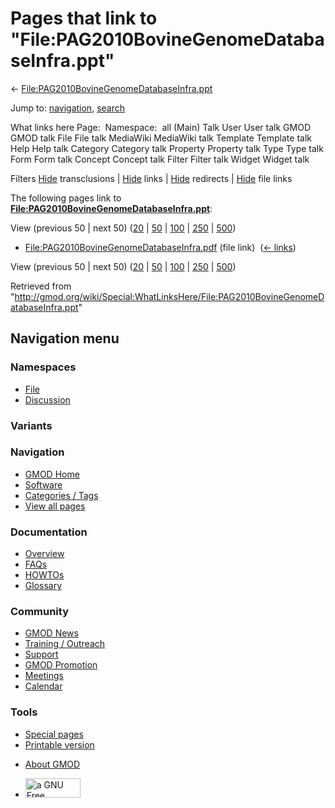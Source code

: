 <div id="mw-page-base" class="noprint">

</div>

<div id="mw-head-base" class="noprint">

</div>

<div id="content" class="mw-body" role="main">

<span id="top"></span>

<div id="mw-js-message" style="display:none;">

</div>



# <span dir="auto">Pages that link to "File:PAG2010BovineGenomeDatabaseInfra.ppt"</span>

<div id="bodyContent">

<div id="contentSub">

←
[File:PAG2010BovineGenomeDatabaseInfra.ppt](/wiki/File:PAG2010BovineGenomeDatabaseInfra.ppt "File:PAG2010BovineGenomeDatabaseInfra.ppt")

</div>

<div id="jump-to-nav" class="mw-jump">

Jump to: [navigation](#mw-navigation), [search](#p-search)

</div>

<div id="mw-content-text">

What links here Page:  Namespace:  all (Main) Talk User User talk GMOD
GMOD talk File File talk MediaWiki MediaWiki talk Template Template talk
Help Help talk Category Category talk Property Property talk Type Type
talk Form Form talk Concept Concept talk Filter Filter talk Widget
Widget talk

Filters
[Hide](/mediawiki/index.php?title=Special:WhatLinksHere/File:PAG2010BovineGenomeDatabaseInfra.ppt&hidetrans=1 "Special:WhatLinksHere/File:PAG2010BovineGenomeDatabaseInfra.ppt")
transclusions \|
[Hide](/mediawiki/index.php?title=Special:WhatLinksHere/File:PAG2010BovineGenomeDatabaseInfra.ppt&hidelinks=1 "Special:WhatLinksHere/File:PAG2010BovineGenomeDatabaseInfra.ppt")
links \|
[Hide](/mediawiki/index.php?title=Special:WhatLinksHere/File:PAG2010BovineGenomeDatabaseInfra.ppt&hideredirs=1 "Special:WhatLinksHere/File:PAG2010BovineGenomeDatabaseInfra.ppt")
redirects \|
[Hide](/mediawiki/index.php?title=Special:WhatLinksHere/File:PAG2010BovineGenomeDatabaseInfra.ppt&hideimages=1 "Special:WhatLinksHere/File:PAG2010BovineGenomeDatabaseInfra.ppt")
file links

The following pages link to
**[File:PAG2010BovineGenomeDatabaseInfra.ppt](/wiki/File:PAG2010BovineGenomeDatabaseInfra.ppt "File:PAG2010BovineGenomeDatabaseInfra.ppt")**:

View (previous 50 \| next 50)
([20](/mediawiki/index.php?title=Special:WhatLinksHere/File:PAG2010BovineGenomeDatabaseInfra.ppt&limit=20 "Special:WhatLinksHere/File:PAG2010BovineGenomeDatabaseInfra.ppt")
\|
[50](/mediawiki/index.php?title=Special:WhatLinksHere/File:PAG2010BovineGenomeDatabaseInfra.ppt&limit=50 "Special:WhatLinksHere/File:PAG2010BovineGenomeDatabaseInfra.ppt")
\|
[100](/mediawiki/index.php?title=Special:WhatLinksHere/File:PAG2010BovineGenomeDatabaseInfra.ppt&limit=100 "Special:WhatLinksHere/File:PAG2010BovineGenomeDatabaseInfra.ppt")
\|
[250](/mediawiki/index.php?title=Special:WhatLinksHere/File:PAG2010BovineGenomeDatabaseInfra.ppt&limit=250 "Special:WhatLinksHere/File:PAG2010BovineGenomeDatabaseInfra.ppt")
\|
[500](/mediawiki/index.php?title=Special:WhatLinksHere/File:PAG2010BovineGenomeDatabaseInfra.ppt&limit=500 "Special:WhatLinksHere/File:PAG2010BovineGenomeDatabaseInfra.ppt"))

- [File:PAG2010BovineGenomeDatabaseInfra.pdf](/wiki/File:PAG2010BovineGenomeDatabaseInfra.pdf "File:PAG2010BovineGenomeDatabaseInfra.pdf")
  (file link) ‎ <span class="mw-whatlinkshere-tools">([←
  links](/mediawiki/index.php?title=Special:WhatLinksHere&target=File%3APAG2010BovineGenomeDatabaseInfra.pdf "Special:WhatLinksHere"))</span>

View (previous 50 \| next 50)
([20](/mediawiki/index.php?title=Special:WhatLinksHere/File:PAG2010BovineGenomeDatabaseInfra.ppt&limit=20 "Special:WhatLinksHere/File:PAG2010BovineGenomeDatabaseInfra.ppt")
\|
[50](/mediawiki/index.php?title=Special:WhatLinksHere/File:PAG2010BovineGenomeDatabaseInfra.ppt&limit=50 "Special:WhatLinksHere/File:PAG2010BovineGenomeDatabaseInfra.ppt")
\|
[100](/mediawiki/index.php?title=Special:WhatLinksHere/File:PAG2010BovineGenomeDatabaseInfra.ppt&limit=100 "Special:WhatLinksHere/File:PAG2010BovineGenomeDatabaseInfra.ppt")
\|
[250](/mediawiki/index.php?title=Special:WhatLinksHere/File:PAG2010BovineGenomeDatabaseInfra.ppt&limit=250 "Special:WhatLinksHere/File:PAG2010BovineGenomeDatabaseInfra.ppt")
\|
[500](/mediawiki/index.php?title=Special:WhatLinksHere/File:PAG2010BovineGenomeDatabaseInfra.ppt&limit=500 "Special:WhatLinksHere/File:PAG2010BovineGenomeDatabaseInfra.ppt"))

</div>

<div class="printfooter">

Retrieved from
"<http://gmod.org/wiki/Special:WhatLinksHere/File:PAG2010BovineGenomeDatabaseInfra.ppt>"

</div>

<div id="catlinks" class="catlinks catlinks-allhidden">

</div>

<div class="visualClear">

</div>

</div>

</div>

<div id="mw-navigation">

## Navigation menu

<div id="mw-head">



<div id="left-navigation">

<div id="p-namespaces" class="vectorTabs" role="navigation"
aria-labelledby="p-namespaces-label">

### Namespaces

- <span id="ca-nstab-image"><a href="/wiki/File:PAG2010BovineGenomeDatabaseInfra.ppt" accesskey="c"
  title="View the file page [c]">File</a></span>
- <span id="ca-talk"><a
  href="/mediawiki/index.php?title=File_talk:PAG2010BovineGenomeDatabaseInfra.ppt&amp;action=edit&amp;redlink=1"
  accesskey="t"
  title="Discussion about the content page [t]">Discussion</a></span>

</div>

<div id="p-variants" class="vectorMenu emptyPortlet" role="navigation"
aria-labelledby="p-variants-label">

### 

### Variants[](#)

<div class="menu">

</div>

</div>

</div>

<div id="right-navigation">





</div>



</div>

</div>

</div>

<div id="mw-panel">

<div id="p-logo" role="banner">

<a href="/wiki/Main_Page"
style="background-image: url(http://gmod.org/images/GMOD-cogs.png);"
title="Visit the main page"></a>

</div>

<div id="p-Navigation" class="portal" role="navigation"
aria-labelledby="p-Navigation-label">

### Navigation

<div class="body">

- <span id="n-GMOD-Home">[GMOD Home](/wiki/Main_Page)</span>
- <span id="n-Software">[Software](/wiki/GMOD_Components)</span>
- <span id="n-Categories-.2F-Tags">[Categories /
  Tags](/wiki/Categories)</span>
- <span id="n-View-all-pages">[View all
  pages](/wiki/Special:AllPages)</span>

</div>

</div>

<div id="p-Documentation" class="portal" role="navigation"
aria-labelledby="p-Documentation-label">

### Documentation

<div class="body">

- <span id="n-Overview">[Overview](/wiki/Overview)</span>
- <span id="n-FAQs">[FAQs](/wiki/Category:FAQ)</span>
- <span id="n-HOWTOs">[HOWTOs](/wiki/Category:HOWTO)</span>
- <span id="n-Glossary">[Glossary](/wiki/Glossary)</span>

</div>

</div>

<div id="p-Community" class="portal" role="navigation"
aria-labelledby="p-Community-label">

### Community

<div class="body">

- <span id="n-GMOD-News">[GMOD News](/wiki/GMOD_News)</span>
- <span id="n-Training-.2F-Outreach">[Training /
  Outreach](/wiki/Training_and_Outreach)</span>
- <span id="n-Support">[Support](/wiki/Support)</span>
- <span id="n-GMOD-Promotion">[GMOD
  Promotion](/wiki/GMOD_Promotion)</span>
- <span id="n-Meetings">[Meetings](/wiki/Meetings)</span>
- <span id="n-Calendar">[Calendar](/wiki/Calendar)</span>

</div>

</div>

<div id="p-tb" class="portal" role="navigation"
aria-labelledby="p-tb-label">

### Tools

<div class="body">

- <span id="t-specialpages"><a href="/wiki/Special:SpecialPages" accesskey="q"
  title="A list of all special pages [q]">Special pages</a></span>
- <span id="t-print"><a
  href="/mediawiki/index.php?title=Special:WhatLinksHere/File:PAG2010BovineGenomeDatabaseInfra.ppt&amp;printable=yes"
  rel="alternate" accesskey="p"
  title="Printable version of this page [p]">Printable version</a></span>

</div>

</div>

</div>

</div>

<div id="footer" role="contentinfo">

- <span id="footer-places-about">[About
  GMOD](/wiki/GMOD:About "GMOD:About")</span>

<!-- -->

- <span id="footer-copyrightico">[<img src="http://www.gnu.org/graphics/gfdl-logo-small.png" width="88"
  height="31" alt="a GNU Free Documentation License" />](http://www.gnu.org/licenses/fdl-1.3.html)</span>




</div>
